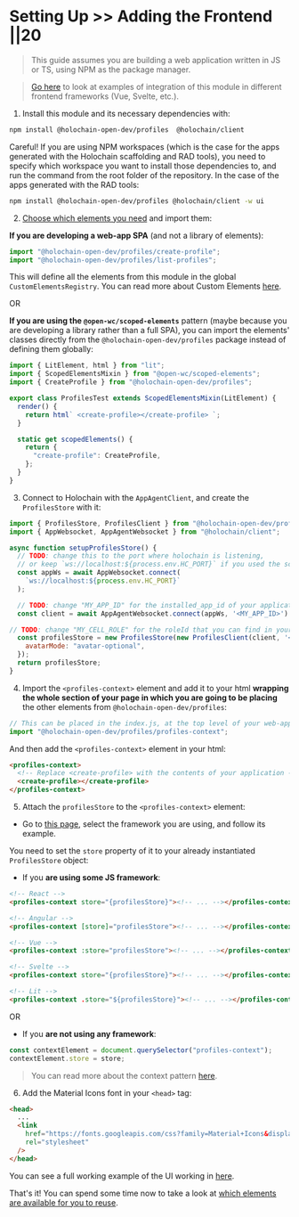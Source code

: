 # Setting Up >> Adding the Frontend ||20

> This guide assumes you are building a web application written in JS or TS, using NPM as the package manager.

> [Go here](https://holochain-open-dev.github.io/reusable-modules/frontend/frameworks/) to look at examples of integration of this module in different frontend frameworks (Vue, Svelte, etc.).

1. Install this module and its necessary dependencies with:

```bash
npm install @holochain-open-dev/profiles  @holochain/client
```

Careful! If you are using NPM workspaces (which is the case for the apps generated with the Holochain scaffolding and RAD tools), you need to specify which workspace you want to install those dependencies to, and run the command from the root folder of the repository. In the case of the apps generated with the RAD tools:

```bash
npm install @holochain-open-dev/profiles @holochain/client -w ui
```

2. [Choose which elements you need](../frontend/elements.md) and import them:

**If you are developing a web-app SPA** (and not a library of elements):

```js
import "@holochain-open-dev/profiles/create-profile";
import "@holochain-open-dev/profiles/list-profiles";
```

This will define all the elements from this module in the global `CustomElementsRegistry`. You can read more about Custom Elements [here](https://developers.google.com/web/fundamentals/web-components/customelements).

OR

**If you are using the `@open-wc/scoped-elements`** pattern (maybe because you are developing a library rather than a full SPA), you can import the elements' classes directly from the `@holochain-open-dev/profiles` package instead of defining them globally:

```js
import { LitElement, html } from "lit";
import { ScopedElementsMixin } from "@open-wc/scoped-elements";
import { CreateProfile } from "@holochain-open-dev/profiles";

export class ProfilesTest extends ScopedElementsMixin(LitElement) {
  render() {
    return html` <create-profile></create-profile> `;
  }

  static get scopedElements() {
    return {
      "create-profile": CreateProfile,
    };
  }
}
```

3. Connect to Holochain with the `AppAgentClient`, and create the `ProfilesStore` with it:

```js
import { ProfilesStore, ProfilesClient } from "@holochain-open-dev/profiles";
import { AppWebsocket, AppAgentWebsocket } from "@holochain/client";

async function setupProfilesStore() {
  // TODO: change this to the port where holochain is listening,
  // or keep `ws://localhost:${process.env.HC_PORT}` if you used the scaffolding tooling to bootstrap the application
  const appWs = await AppWebsocket.connect(
    `ws://localhost:${process.env.HC_PORT}`
  );

  // TODO: change "MY_APP_ID" for the installed_app_id of your application
  const client = await AppAgentWebsocket.connect(appWs, '<MY_APP_ID>')

// TODO: change "MY_CELL_ROLE" for the roleId that you can find in your "happ.yaml"
  const profilesStore = new ProfilesStore(new ProfilesClient(client, '<MY_CELL_ROLE>'), {
    avatarMode: "avatar-optional",
  });
  return profilesStore;
}
```

4. Import the `<profiles-context>` element and add it to your html **wrapping the whole section of your page in which you are going to be placing** the other elements from `@holochain-open-dev/profiles`:

```js
// This can be placed in the index.js, at the top level of your web-app.
import "@holochain-open-dev/profiles/profiles-context";
```

And then add the `<profiles-context>` element in your html:

```html
<profiles-context>
  <!-- Replace <create-profile> with the contents of your application -->
  <create-profile></create-profile>
</profiles-context>
```

5. Attach the `profilesStore` to the `<profiles-context>` element:

- Go to [this page](https://holochain-open-dev.github.io/reusable-modules/frontend/frameworks/), select the framework you are using, and follow its example.

You need to set the `store` property of it to your already instantiated `ProfilesStore` object:

- If you **are using some JS framework**:

```html
<!-- React -->
<profiles-context store="{profilesStore}"><!-- ... --></profiles-context>

<!-- Angular -->
<profiles-context [store]="profilesStore"><!-- ... --></profiles-context>

<!-- Vue -->
<profiles-context :store="profilesStore"><!-- ... --></profiles-context>

<!-- Svelte -->
<profiles-context store="{profilesStore}"><!-- ... --></profiles-context>

<!-- Lit -->
<profiles-context .store="${profilesStore}"><!-- ... --></profiles-context>
```

OR

- If you **are not using any framework**:

```js
const contextElement = document.querySelector("profiles-context");
contextElement.store = store;
```

> You can read more about the context pattern [here](https://holochain-open-dev.github.io/reusable-modules/frontend/using/#context).

6. Add the Material Icons font in your `<head>` tag:

```html
<head>
  ...
  <link
    href="https://fonts.googleapis.com/css?family=Material+Icons&display=block"
    rel="stylesheet"
  />
</head>
```

You can see a full working example of the UI working in [here](https://github.com/holochain-open-dev/profiles/blob/main/ui/demo/index.html).

That's it! You can spend some time now to take a look at [which elements are available for you to reuse](../frontend/elements.md).

